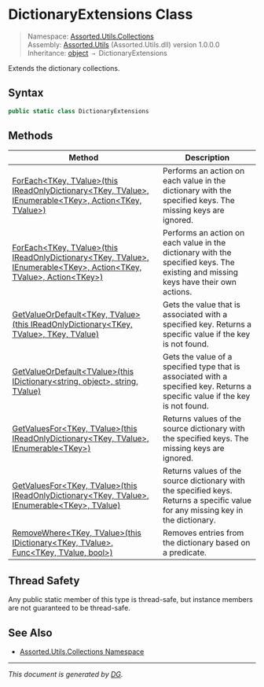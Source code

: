 ﻿# DictionaryExtensions Class

> Namespace: [Assorted.Utils.Collections](_toc.Assorted.Utils.md#Assorted.Utils.Collections%20Namespace)\
> Assembly: [Assorted.Utils](_toc.Assorted.Utils.md) (Assorted.Utils.dll) version 1.0.0.0\
> Inheritance: [object](https://docs.microsoft.com/en-us/dotnet/api/system.object) `→` DictionaryExtensions

Extends the dictionary collections.

## Syntax

```csharp
public static class DictionaryExtensions
```

## Methods

Method | Description
--- | ---
[ForEach\<TKey, TValue>(this IReadOnlyDictionary\<TKey, TValue>, IEnumerable\<TKey>, Action\<TKey, TValue>)](Assorted.Utils.Collections.DictionaryExtensions.ForEach.md#ForEach%3CTKey%2C%20TValue%3E%28this%20IReadOnlyDictionary%3CTKey%2C%20TValue%3E%2C%20IEnumerable%3CTKey%3E%2C%20Action%3CTKey%2C%20TValue%3E%29) | Performs an action on each value in the dictionary with the specified keys. The missing keys are ignored.
[ForEach\<TKey, TValue>(this IReadOnlyDictionary\<TKey, TValue>, IEnumerable\<TKey>, Action\<TKey, TValue>, Action\<TKey>)](Assorted.Utils.Collections.DictionaryExtensions.ForEach.md#ForEach%3CTKey%2C%20TValue%3E%28this%20IReadOnlyDictionary%3CTKey%2C%20TValue%3E%2C%20IEnumerable%3CTKey%3E%2C%20Action%3CTKey%2C%20TValue%3E%2C%20Action%3CTKey%3E%29) | Performs an action on each value in the dictionary with the specified keys. The existing and missing keys have their own actions.
[GetValueOrDefault\<TKey, TValue>(this IReadOnlyDictionary\<TKey, TValue>, TKey, TValue)](Assorted.Utils.Collections.DictionaryExtensions.GetValueOrDefault.md#GetValueOrDefault%3CTKey%2C%20TValue%3E%28this%20IReadOnlyDictionary%3CTKey%2C%20TValue%3E%2C%20TKey%2C%20TValue%29) | Gets the value that is associated with a specified key. Returns a specific value if the key is not found.
[GetValueOrDefault\<TValue>(this IDictionary\<string, object>, string, TValue)](Assorted.Utils.Collections.DictionaryExtensions.GetValueOrDefault.md#GetValueOrDefault%3CTValue%3E%28this%20IDictionary%3Cstring%2C%20object%3E%2C%20string%2C%20TValue%29) | Gets the value of a specified type that is associated with a specified key. Returns a specific value if the key is not found.
[GetValuesFor\<TKey, TValue>(this IReadOnlyDictionary\<TKey, TValue>, IEnumerable\<TKey>)](Assorted.Utils.Collections.DictionaryExtensions.GetValuesFor.md#GetValuesFor%3CTKey%2C%20TValue%3E%28this%20IReadOnlyDictionary%3CTKey%2C%20TValue%3E%2C%20IEnumerable%3CTKey%3E%29) | Returns values of the source dictionary with the specified keys. The missing keys are ignored.
[GetValuesFor\<TKey, TValue>(this IReadOnlyDictionary\<TKey, TValue>, IEnumerable\<TKey>, TValue)](Assorted.Utils.Collections.DictionaryExtensions.GetValuesFor.md#GetValuesFor%3CTKey%2C%20TValue%3E%28this%20IReadOnlyDictionary%3CTKey%2C%20TValue%3E%2C%20IEnumerable%3CTKey%3E%2C%20TValue%29) | Returns values of the source dictionary with the specified keys. Returns a specific value for any missing key in the dictionary.
[RemoveWhere\<TKey, TValue>(this IDictionary\<TKey, TValue>, Func\<TKey, TValue, bool>)](Assorted.Utils.Collections.DictionaryExtensions.RemoveWhere.md) | Removes entries from the dictionary based on a predicate.

## Thread Safety

Any public static member of this type is thread\-safe, but instance members are not guaranteed to be thread\-safe.

## See Also

- [Assorted.Utils.Collections Namespace](_toc.Assorted.Utils.md#Assorted.Utils.Collections%20Namespace)

---

_This document is generated by [DG](https://github.com/Khojasteh/dg)._
